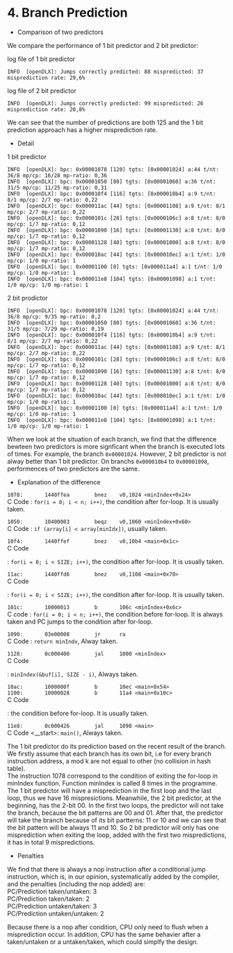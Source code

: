 # 4. Branch Prediction
+ Comparison of two predictors

We compare the performance of 1 bit predictor and 2 bit predictor:

log file of 1 bit predictor
```
INFO  [openDLX]: Jumps correctly predicted: 88 mispredicted: 37 misprediction rate: 29,6%
```

log file of 2 bit predictor
```
INFO  [openDLX]: Jumps correctly predicted: 99 mispredicted: 26 misprediction rate: 20,8%
```

We can see that the number of predictions are both 125 and the 1 bit prediction approach has a higher misprediction rate.

+ Detail

1 bit predictor
```
INFO  [openDLX]: bpc: 0x00001078 [120] tgts: [0x00001024] a:44 t/nt: 36/8 mp/cp: 16/28 mp-ratio: 0,36
INFO  [openDLX]: bpc: 0x00001050 [80] tgts: [0x00001060] a:36 t/nt: 31/5 mp/cp: 11/25 mp-ratio: 0,31
INFO  [openDLX]: bpc: 0x000010f4 [116] tgts: [0x000010b4] a:9 t/nt: 8/1 mp/cp: 2/7 mp-ratio: 0,22
INFO  [openDLX]: bpc: 0x000011ac [44] tgts: [0x00001108] a:9 t/nt: 8/1 mp/cp: 2/7 mp-ratio: 0,22
INFO  [openDLX]: bpc: 0x0000101c [28] tgts: [0x0000106c] a:8 t/nt: 8/0 mp/cp: 1/7 mp-ratio: 0,12
INFO  [openDLX]: bpc: 0x00001090 [16] tgts: [0x00001130] a:8 t/nt: 8/0 mp/cp: 1/7 mp-ratio: 0,12
INFO  [openDLX]: bpc: 0x00001128 [40] tgts: [0x00001000] a:8 t/nt: 8/0 mp/cp: 1/7 mp-ratio: 0,12
INFO  [openDLX]: bpc: 0x000010ac [44] tgts: [0x000010ec] a:1 t/nt: 1/0 mp/cp: 1/0 mp-ratio: 1
INFO  [openDLX]: bpc: 0x00001100 [0] tgts: [0x000011a4] a:1 t/nt: 1/0 mp/cp: 1/0 mp-ratio: 1
INFO  [openDLX]: bpc: 0x000011e8 [104] tgts: [0x00001098] a:1 t/nt: 1/0 mp/cp: 1/0 mp-ratio: 1
```
2 bit prodictor
```
INFO  [openDLX]: bpc: 0x00001078 [120] tgts: [0x00001024] a:44 t/nt: 36/8 mp/cp: 9/35 mp-ratio: 0,2
INFO  [openDLX]: bpc: 0x00001050 [80] tgts: [0x00001060] a:36 t/nt: 31/5 mp/cp: 7/29 mp-ratio: 0,19
INFO  [openDLX]: bpc: 0x000010f4 [116] tgts: [0x000010b4] a:9 t/nt: 8/1 mp/cp: 2/7 mp-ratio: 0,22
INFO  [openDLX]: bpc: 0x000011ac [44] tgts: [0x00001108] a:9 t/nt: 8/1 mp/cp: 2/7 mp-ratio: 0,22
INFO  [openDLX]: bpc: 0x0000101c [28] tgts: [0x0000106c] a:8 t/nt: 8/0 mp/cp: 1/7 mp-ratio: 0,12
INFO  [openDLX]: bpc: 0x00001090 [16] tgts: [0x00001130] a:8 t/nt: 8/0 mp/cp: 1/7 mp-ratio: 0,12
INFO  [openDLX]: bpc: 0x00001128 [40] tgts: [0x00001000] a:8 t/nt: 8/0 mp/cp: 1/7 mp-ratio: 0,12
INFO  [openDLX]: bpc: 0x000010ac [44] tgts: [0x000010ec] a:1 t/nt: 1/0 mp/cp: 1/0 mp-ratio: 1
INFO  [openDLX]: bpc: 0x00001100 [0] tgts: [0x000011a4] a:1 t/nt: 1/0 mp/cp: 1/0 mp-ratio: 1
INFO  [openDLX]: bpc: 0x000011e8 [104] tgts: [0x00001098] a:1 t/nt: 1/0 mp/cp: 1/0 mp-ratio: 1
```
When we look at the situation of each branch, we find that the difference bewteen two predictors is more signficant when the branch is executed lots of times. For example, the branch ```0x00001024```. However, 2 bit predictor is not alway better than 1 bit predictor. On branchs ```0x000010b4``` to ```0x00001098```, performences of two predictors are the same.

+ Explanation of the difference

```1078:       1440ffea        bnez    v0,1024 <minIndex+0x24>```  
C Code <minIndex>: ```for(i = 0; i < n; i++)```, the condition after for-loop. It is usually taken.

```1050:       10400003        beqz    v0,1060 <minIndex+0x60>```  
C Code <minIndex>: ```if (array[i] < array[minIdx])```, usually taken.

```10f4:       1440ffef        bnez    v0,10b4 <main+0x1c>```  
C Code <main>: ```for(i = 0; i < SIZE; i++)```, the condition after for-loop. It is usually taken.

```11ac:       1440ffd6        bnez    v0,1108 <main+0x70>```  
C Code <main>: ```for(i = 0; i < SIZE; i++)```, the condition after for-loop. It is usually taken.

```101c:       10000013        b       106c <minIndex+0x6c>```  
C code <minIndex>: ```for(i = 0; i < n; i++)```, the condition before for-loop. It is always taken and PC jumps to the condition after for-loop.

```1090:       03e00008        jr      ra```  
C Code <minIndex>: ```return minIndx```, Alway taken.

```1128:       0c000400        jal     1000 <minIndex>```  
C Code <main>: ```minIndex(&buf[i], SIZE - i)```, Always taken.

```10ac:       1000000f        b       10ec <main+0x54>```  
```1100:       10000028        b       11a4 <main+0x10c>```  
C Code <main>: the condition before for-loop. It is usually taken.
   
```11e8:       0c000426        jal     1098 <main>```  
C Code <__start>: ```main()```, Always taken.

The 1 bit predictor do its prediction based on the recent result of the branch. 
We firstly assume that each branch has its own bit, i.e for every branch instruction address, 
a mod k are not equal to other (no collision in hash table).  
The instruction 1078 correspond to the condition of exiting the for-loop in minIndex function. 
Function minIndex is called 8 times in the programme. 
The 1 bit predictor will have a misprediction in the first loop and the last loop, thus we have 16 mispresictions. 
Meanwhile, the 2 bit predictor, at the beginning, has the 2-bit 00. 
In the first two loops, the predictor will not take the branch, because the bit patterns are 00 and 01. 
After that, the predictor will take the branch because of its bit partterns: 11 or 10 
and we can see that the bit pattern will be always 11 and 10. 
So 2 bit predictor will only has one misprediction when exiting the loop, 
added with the first two mispredictions, it has in total 9 mispredictions.

+ Penalties  
 
We find that there is always a nop instruction after a conditional jump instruction,
which is, in our opinion, systematically added by the compiler, and the penalties (including the nop added) are:   
PC/Prediction taken/untaken: 3  
PC/Prediction taken/taken: 2  
PC/Prediction untaken/taken: 3  
PC/Prediction untaken/untaken: 2  

Because there is a nop after condition, CPU only need to flush when a misprediction occur. In addition, CPU has the same behavier after a taken/untaken or a untaken/taken, which could simplfy the design.